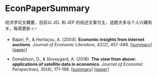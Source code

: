 # EconPaperSummary
经济学论文概要，目前以 JEL 和 JEP 的综述文章为主，选题大多与个人兴趣有关，每周更新 :point_right:
* Bajari, P., & Hortaçsu, A. (2004). **Economic insights from internet auctions**. *Journal of Economic Literature*, 42(2), 457-486. [[summary]](https://github.com/GaoFangshu/EconPaperSummary/blob/master/summary/Economic%20Insights%20from%20Internet%20Auctions.pdf) [[paper]](http://faculty.washington.edu/bajari/iosp07/auction_survey[10].pdf)

* Donaldson, D., & Storeygard, A. (2016). **The view from above: applications of satellite data in economics**. *Journal of Economic Perspectives*, 30(4), 171-198. [[summary]](https://github.com/GaoFangshu/EconPaperSummary/blob/master/summary/The%20View%20from%20Above%2C%20Applications%20of%20Satellite%0AData%20in%20Economics.pdf) [[paper]](http://pubs.aeaweb.org/doi/pdfplus/10.1257/jep.30.4.171)
